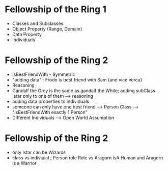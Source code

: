 # Fellowship of the Ring 1

* Classes and Subclasses
* Object Property (Range, Domain)
* Data Property
* Individuals

# Fellowship of the Ring 2

* isBestFriendWith - Symmetric
* "adding data" : Frodo is best friend with Sam (and vice verca)
* Reasoning
* Gandalf the Grey is the same as gandalf the White; adding subClass Istar only to one of them --> reasoning
* adding data properties to individuals
* someone can only have one best friend --> Person Class --> "isBestFriendWith exactly 1 Person"
* Different Individuals --> Open World Assumption

# Fellowship of the Ring 2

* only Istar can be Wizards
* class vs indiviuial ; Person role Role vs Aragorn isA Human and Aragorn is a Warrior